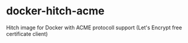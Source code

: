 # docker-hitch-acme
Hitch image for Docker with ACME protocoll support (Let's Encrypt free certificate client)
